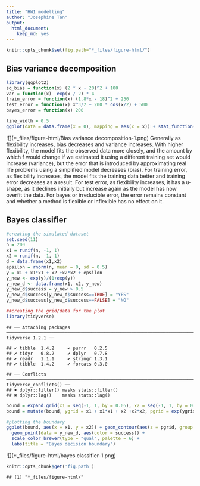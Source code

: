 ```yaml
---
title: "HW1 modelling"
author: "Josephine Tan"
output:
  html_document:
    keep_md: yes
---
```


```r
knitr::opts_chunk$set(fig.path="*_files/figure-html/")
```

## Bias variance decomposition

```r
library(ggplot2)
sq_bias = function(x) (2 * x - 20)^2 + 100
var = function(x)  exp(x / 2) * 4
train_error = function(x) (1.8*x - 18)^2 + 250
test_error = function(x) x^3/2 + 200 * cos(x/2) + 500
bayes_error = function(x) 200

line_width = 0.5
ggplot(data = data.frame(x = 0), mapping = aes(x = x)) + stat_function(fun = test_error, size = line_width, aes(color = "Test Error")) + stat_function(fun = sq_bias, size = line_width, aes(color = "Squared Bias")) + stat_function(fun = var, size = line_width, aes(color = "Variance")) +  stat_function(fun = train_error, size = line_width, aes(color = "Training Error")) +  stat_function(fun = bayes_error, size = line_width, aes(color = "Bayes Error")) + xlim(0, 8) + ylim(0, 800) + labs(title = "Typical Bias-Variance Decomposition", x="Flexibility(ascending)", y = "Error rate")
```

![](*_files/figure-html/Bias variance decomposition-1.png)<!-- -->
Generally as flexibility increases, bias decreases and variance increases. With higher flexibility, the model fits the observed data more closely, and the amount by which f would change if we estimated it using a different training set would increase (variance), but the error that is introduced by approximating real life problems using a simplified model decreases (bias). For training error, as flexibility increases, the model fits the training data better and training error decreases as a result. For test error, as flexibility increases, it has a u-shape, as it declines initially but increase again as the model has now overfit the data. For bayes or irreducible error, the error remains constant and whether a method is flexible or inflexible has no effect on it.

## Bayes classifier

```r
#creating the simulated dataset
set.seed(11) 
n = 200
x1 = runif(n, -1, 1)
x2 = runif(n, -1, 1)
d = data.frame(x1,x2)
epsilon = rnorm(n, mean = 0, sd = 0.5)
y = x1 + x1*x1 + x2 +x2*x2 + epsilon
y_new <- exp(y)/(1+exp(y))
y_new_d <- data.frame(x1, x2, y_new)
y_new_d$success = y_new > 0.5
y_new_d$success[y_new_d$success==TRUE] = "YES"
y_new_d$success[y_new_d$success==FALSE] = "NO"

##creating the grid/data for the plot
library(tidyverse)
```

```
## ── Attaching packages ──────────────────────────────────────────────────────────────────────── tidyverse 1.2.1 ──
```

```
## ✔ tibble  1.4.2     ✔ purrr   0.2.5
## ✔ tidyr   0.8.2     ✔ dplyr   0.7.8
## ✔ readr   1.1.1     ✔ stringr 1.3.1
## ✔ tibble  1.4.2     ✔ forcats 0.3.0
```

```
## ── Conflicts ─────────────────────────────────────────────────────────────────────────── tidyverse_conflicts() ──
## ✖ dplyr::filter() masks stats::filter()
## ✖ dplyr::lag()    masks stats::lag()
```

```r
bound = expand.grid(x1 = seq(-1, 1, by = 0.05), x2 = seq(-1, 1, by = 0.05))
bound = mutate(bound, ygrid = x1 + x1*x1 + x2 +x2*x2, pgrid = exp(ygrid)/(1+exp(ygrid)), grid_success = pgrid > 0.5)

#plotting the boundary
ggplot(bound, aes(x = x1, y = x2)) + geom_contour(aes(z = pgrid, group = grid_success), bins = 1) +
  geom_point(data = y_new_d, aes(color = success)) +
  scale_color_brewer(type = "qual", palette = 6) +
  labs(title = "Bayes decision boundary")
```

![](*_files/figure-html/bayes classifier-1.png)<!-- -->


```r
knitr::opts_chunk$get('fig.path')
```

```
## [1] "*_files/figure-html/"
```
